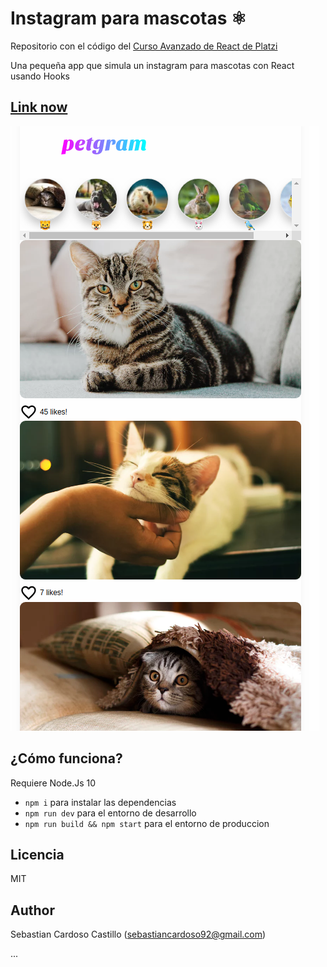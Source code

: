 # Instagram para mascotas ⚛️

Repositorio con el código del [Curso Avanzado de React de Platzi](https://platzi.com/c/seba/)

Una pequeña app que simula un instagram para mascotas con React usando Hooks

## [Link now](https://geounity.sebastiancardoso92.now.sh)


![Captura de la App](.readme-pictures/captura_1.png)


## ¿Cómo funciona?

Requiere Node.Js 10

* `npm i` para instalar las dependencias
* `npm run dev` para el entorno de desarrollo
* `npm run build && npm start` para el entorno de produccion

## Licencia

MIT

## Author

Sebastian Cardoso Castillo (sebastiancardoso92@gmail.com)

...
